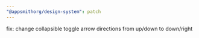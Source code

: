 ```yaml
---
"@appsmithorg/design-system": patch
---
```


fix: change collapsible toggle arrow directions from up/down to down/right
